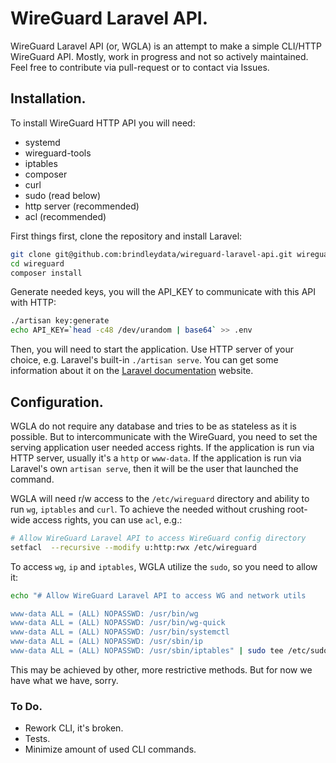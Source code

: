 # WireGuard Laravel API.

WireGuard Laravel API (or, WGLA) is an attempt to make a simple CLI/HTTP WireGuard API.
Mostly, work in progress and not so actively maintained. Feel free to contribute via pull-request or to contact via Issues.

## Installation.

To install WireGuard HTTP API you will need:
- systemd
- wireguard-tools
- iptables
- composer
- curl
- sudo (read below)
- http server (recommended)
- acl (recommended)

First things first, clone the repository and install Laravel:
```bash
git clone git@github.com:brindleydata/wireguard-laravel-api.git wireguard
cd wireguard
composer install
```
Generate needed keys, you will the API_KEY to communicate with this API with HTTP:
```bash
./artisan key:generate
echo API_KEY=`head -c48 /dev/urandom | base64` >> .env
```
Then, you will need to start the application. Use HTTP server of your choice, e.g. Laravel's built-in `./artisan serve`.
You can get some information about it on the [Laravel documentation](https://laravel.com/docs/10.x#creating-a-laravel-project) website.

## Configuration.

WGLA do not require any database and tries to be as stateless as it is possible.
But to intercommunicate with the WireGuard, you need to set the serving application user needed access rights.
If the application is run via HTTP server, usually it's a `http` or `www-data`.
If the application is run via Laravel's own `artisan serve`, then it will be the user that launched the command.

WGLA will need r/w access to the `/etc/wireguard` directory and ability to run `wg`, `iptables` and `curl`.
To achieve the needed without crushing root-wide access rights, you can use `acl`, e.g.:
```bash
# Allow WireGuard Laravel API to access WireGuard config directory
setfacl  --recursive --modify u:http:rwx /etc/wireguard
```

To access `wg`, `ip` and `iptables`, WGLA utilize the `sudo`, so you need to allow it:
```bash
echo "# Allow WireGuard Laravel API to access WG and network utils

www-data ALL = (ALL) NOPASSWD: /usr/bin/wg
www-data ALL = (ALL) NOPASSWD: /usr/bin/wg-quick
www-data ALL = (ALL) NOPASSWD: /usr/bin/systemctl
www-data ALL = (ALL) NOPASSWD: /usr/sbin/ip
www-data ALL = (ALL) NOPASSWD: /usr/sbin/iptables" | sudo tee /etc/sudoers.d/wgla
```

This may be achieved by other, more restrictive methods. But for now we have what we have, sorry.

### To Do.
- Rework CLI, it's broken.
- Tests.
- Minimize amount of used CLI commands.
